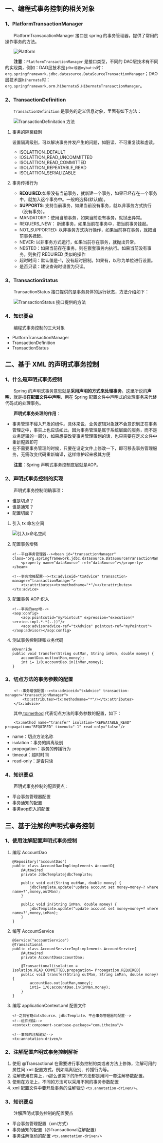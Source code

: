 ## 一、编程式事务控制的相关对象
### 1、PlatformTransactionManager

&emsp;&emsp;PlatformTransacationManager 接口是 spring 的事务管理器，提供了常用的操作事务的方法。

&emsp;&emsp;![Platform](https://raw.githubusercontent.com/yimu-0412/image/master/image/Platform.png)

&emsp;&emsp;**注意**：``PlatformTransactionManager`` 是接口类型，不同的 DAO层技术有不同的实现类，例如：DAO层技术是``jdbc或者mybatis``时：``org.springframework.jdbc.datasource.DataSourceTransactionManager``；DAO层技术是``hihernate``时：``org.springframework.orm.hibernate5.HibernateTransactionManager``。

### 2、TransactionDefinition

&emsp;&emsp;``TransactionDefinition`` 是事务的定义信息对象，里面有如下方法：

&emsp;&emsp;![TransactionDefinitation 方法](https://raw.githubusercontent.com/yimu-0412/image/master/image/TransactionDefinitation%20%E6%96%B9%E6%B3%95.png)

1. 事务的隔离级别

    设置隔离级别，可以解决事务并发产生的问题，如脏读、不可重复读和虚读。

   * ISOLATTION_DEFAULT
   * IOSLATTION_READ_UNCOMMITTED
   * ISOLATTION_READ_COMMITTED
   * ISOLATTION_REPEATABLE_READ
   * ISOLATTION_SERIALIZABLE

2. 事务传播行为

    * **REQUIRED**:如果没有当前事务，就新建一个事务，如果已经存在一个事务中，就加入这个事务中。一般的选择(默认值)。
    * **SUPPORTS**: 支持当前事务，如果当前没有事务，就以非事务方式执行（没有事务）。
    * MANDATORY：使用当前事务，如果当前没有事务，就抛出异常。
    * REQUERS_NEW： 新建事务，如果当前在事务中，把当前事务挂起。
    * NOT_SUPPORTED: 以非事务方式执行操作，如果当前存在事务，就把当前事务挂起。
    * NEVER: 以非事务方式运行，如果当前存在事务，就抛出异常。
    * NESTED：如果当前存在事务，则在嵌套事务内执行。如果当前没有事务，则执行 REDUIRED 类似的操作
    * 超时时间：默认值是-1，没有超时限制。如果有，以秒为单位进行设置。
    * 是否只读：建议查询时设置为只读。
  
### 3、TransactionStatus

&emsp;&emsp;TransactionStatus 接口提供的是事务具体的运行状态，方法介绍如下：

&emsp;&emsp;![TransactionStatus 接口提供的方法](https://raw.githubusercontent.com/yimu-0412/image/master/image/TransactionStatus%20%E6%8E%A5%E5%8F%A3%E6%8F%90%E4%BE%9B%E7%9A%84%E6%96%B9%E6%B3%95.png)

### 4、知识要点

&emsp;&emsp;编程式事务控制的三大对象

* PlatfornTransactionManager
* TransactionDefinition
* TransactionStatus

## 二、基于 XML 的声明式事务控制

### 1、什么是声明式事务控制

&emsp;&emsp;Spring 的声明式事务意思就是**采用声明的方式来处理事务**。这里所说的**声明**，就是指**在配置文件中声明**，用在 Spring 配置文件中声明式的处理事务来代替代码式的处理事务。

&emsp;&emsp;**声明式事务处理的作用**：

* 事务管理不侵入开发的组件。具体来说，业务逻辑对象就不会意识到正在事务管理之中，事实上也应该如此，因为事务管理是属于系统层面的服务，而不是业务逻辑的一部分，如果想要改变事务管理策划的话，也只需要在定义文件中重新配置即可
* 在不需要事务管理的时候，只要在设定文件上修改一下，即可移去事务管理服务，无需改变代码重新编译，这样维护起来极其方便

&emsp;&emsp;**注意**：Spring 声明式事务控制底层就是AOP。

### 2、声明式事务控制的实现

&emsp;&emsp;声明式事务控制明确事项：

* 谁是切点？
* 谁是通知？
* 配置切面？

1. 引入 tx 命名空间

   ![引入tx命名空间](https://raw.githubusercontent.com/yimu-0412/image/master/image/%E5%BC%95%E5%85%A5tx%E5%91%BD%E5%90%8D%E7%A9%BA%E9%97%B4.png)

2. 配置事务增强

    ```
    <!--平台事务管理器--><bean id="transactionManager" class="org.springframework.jdbc.datasource.DataSourceTransactionManager">
        <property name="dataSource" ref="dataSource"></property>
    </bean>

    <!--事务增强配置--><tx:adviceid="txAdvice" transaction-manager="transactionManager">
        <tx:attributes><tx:methodname="*"/></tx:attributes>
    </tx:advice>
    ```
3. 配置事务 AOP 织入

    ```
    <!--事务的aop增-->
    <aop:config>
        <aop:pointcutid="myPointcut" expression="execution(* service.impl.*.*(..))"/>
        <aop:advisoradvice-ref="txAdvice" pointcut-ref="myPointcut">
    </aop:advisor></aop:config>
    ```
4. 测试事务控制转账业务代码

    ```
    @Override
    public void transfer(String outMan, String inMan, double money) {
        accountDao.out(outMan,money);
        int i= 1/0;accountDao.in(inMan,money);
    }
    ```
### 3、切点方法的事务参数的配置

```
    <!--事务增强配置--><tx:adviceid="txAdvice" transaction-manager="transactionManager">
        <tx:attributes><tx:methodname="*"/></tx:attributes>
    </tx:advice>
```
&emsp;&emsp;其中,<tx:method> 代表切点方法的事务参数的配置，如下：

```
    <tx:method name="transfer" isolation="REPEATABLE_READ" propagation="REQUIRED" timeout="-1" read-only="false"/>
```
* name：切点方法名称
* isolation：事务的隔离级别
* propogation：事务的传播行为
* timeout：超时时间
* read-only：是否只读
  
### 4、知识要点

&emsp;&emsp;声明式事务控制的配置要点：

* 平台事务管理器配置
* 事务通知的配置
* 事务aop织入的配置
   
## 三、基于注解的声明式事务控制
### 1、使用注解配置声明式事务控制
1. 编写 AccountDao

    ```
    @Repository("accountDao")
    public class AccountDaoImplimplements AccountD{
        @Autowired
        private JdbcTemplatejdbcTemplate;

        public void out(String outMan, double money) {
            jdbcTemplate.update("update account set money=money-? where name=?",money,outMan);
        }

        public void in(String inMan, double money) {
            jdbcTemplate.update("update account set money=money+? where name=?",money,inMan);
        }
    }
    ```
2. 编写 AccountService

    ```
    @Service("accountService")
    @Transactional
    public class AccountServiceImplimplements AccountService{
        @Autowired
        private AccountDaoaccountDao;

        @Transactional(isolation = Isolation.READ_COMMITTED,propagation= Propagation.REQUIRED)
        public void transfer(String outMan, String inMan, double money) {
            accountDao.out(outMan,money);
            inti= 1/0;accountDao.in(inMan,money);
        }
    }
    ```
3. 编写 applicationContext.xml 配置文件

    ```
    <!—之前省略datsSource、jdbcTemplate、平台事务管理器的配置-->
    <!--组件扫描-->
    <context:component-scanbase-package="com.itheima"/>

    <!--事务的注解驱动-->
    <tx:annotation-driven/>
    ```
### 2、注解配置声明式事务控制解析

1. 使用 @Transactional 在需要进行事务控制的类或者方法上修饰，注解可用的属性同 xml 配置方式，例如隔离级别、传播行为等。
2. 注解使用在类上，n那么该类下的所有方法都是用同一套注解参数配置。
3. 使用在方法上，不同的方法可以采用不同的事务参数配置
4. xml 配置文件中要开启事务的注解驱动 ``<tx.annotation-driven/>``。
   
### 3、知识要点

&emsp;&emsp;注解声明式事务控制的配置要点

* 平台事务管理配置（xml方式）
* 事务通知的配置（@Transactional注解配置）
* 事务注解驱动的配置 ``<tx.annotation-driven/>``